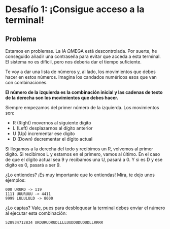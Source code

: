 # Desafío 1: ¡Consigue acceso a la terminal!

## Problema

Estamos en problemas. La IA ΩMEGA está descontrolada. Por suerte, he conseguido añadir una contraseña para evitar que acceda a esta terminal. El sistema no es difícil, pero nos debería dar el tiempo suficiente.

Te voy a dar una lista de números y, al lado, los movimientos que debes hacer en estos números. Imagina los candados numéricos esos que van con combinaciones.

**El número de la izquierda es la combinación inicial y las cadenas de texto de la derecha son los movimientos que debes hacer.**

Siempre empezamos del primer número de la izquierda. Los movimientos son:

- R (Right)  movernos al siguiente dígito
- L (Left)   desplazarnos al dígito anterior
- U (Up)     incrementar ese dígito
- D (Down)   decrementar el dígito actual

Si llegamos a la derecha del todo y recibimos un R, volvemos al primer dígito. Si recibimos L y estamos en el primero, vamos al último. En el caso de que el dígito actual sea 9 y recibamos una U, pasará a 0. Y si es D y ese dígito es 0, pasará a ser 9.

¿Lo entiendes? ¡Es muy importante que lo entiendas! Mira, te dejo unos ejemplos:

```ttxt
000 URURD -> 119
1111 UUURUUU -> 4411
9999 LULULULD -> 8000
```

¿Lo captas? Vale, pues para desbloquear la terminal debes enviar el número al ejecutar esta combinación:

```txt
528934712834 URDURUDRUDLLLLUUDDUDUDUDLLRRRR
```

